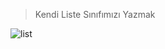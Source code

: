 > Kendi Liste Sınıfımızı Yazmak




![list](https://user-images.githubusercontent.com/88919177/143610704-03e5fecf-b8e5-4e5c-9a70-e6672bd8e262.gif)
